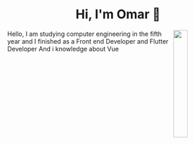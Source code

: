 <h1 align="center">Hi, I'm Omar 👋</h1>
  
  <img src="https://github.com/mohamedabusrea/mohamedabusrea/blob/master/profile-img.png" align="right" width="25%"/>

Hello, I am studying computer engineering in
the fifth year and I finished as a
Front end Developer and
Flutter Developer
And i knowledge about Vue
